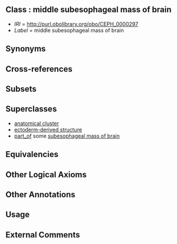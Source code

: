 
## Class : middle subesophageal mass of brain

 * *IRI* = http://purl.obolibrary.org/obo/CEPH_0000297
 * *Label* = middle subesophageal mass of brain

## Synonyms


## Cross-references


## Subsets


## Superclasses

 * [anatomical cluster](../../UBERON/77/UBERON_0000477.md)
 * [ectoderm-derived structure](../../UBERON/21/UBERON_0004121.md)
 * [part_of](../../BFO/50/BFO_0000050.md) some [subesophageal mass of brain](../../CEPH/96/CEPH_0000296.md)

## Equivalencies


## Other Logical Axioms


## Other Annotations


## Usage


## External Comments

